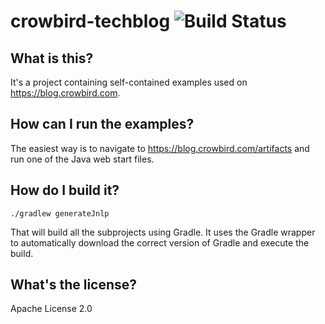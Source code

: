 crowbird-techblog ![Build Status](https://blog.crowbird.com/build-status/crowbird-techblog)
=================

What is this?
-------------

It's a project containing self-contained examples used on https://blog.crowbird.com.

How can I run the examples?
---------------------------

The easiest way is to navigate to https://blog.crowbird.com/artifacts and run
one of the Java web start files.

How do I build it?
------------------

    ./gradlew generateJnlp

That will build all the subprojects using Gradle. It uses the Gradle wrapper
to automatically download the correct version of Gradle and execute the build.

What's the license?
-------------------

Apache License 2.0
